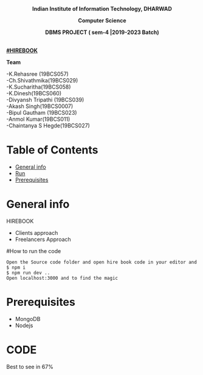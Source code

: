 **<p align="center"> Indian Institute of Information Technology, DHARWAD </p>**
**<p align="center"> Computer Science </p>**
**<p align="center"> DBMS PROJECT ( sem-4 |2019-2023 Batch) </p> <br />**
**<a align="center" href="https://dbms2704.herokuapp.com/"> 
#HIREBOOK
</a>**
**<p> <b>Team</b> </p>**
 -K.Rehasree (19BCS057) <br />
 -Ch.Shivathmika(19BCS029) <br />
 -K.Sucharitha(19BCS058) <br />
 -K.Dinesh(19BCS060) <br />
 -Divyansh Tripathi (19BCS039) <br />
 -Akash Singh(19BCS0007) <br />
 -Bipul Gautham (19BCS023) <br />
 -Anmol Kumar(19BCS011) <br />
 -Chaintanya S Hegde(19BCS027) <br />

# Table of Contents
- [General info](#desc)
- [Run](#run)
- [Prerequisites](#pre)

<a name="desc"></a>
# General info
HIREBOOK 
 - Clients approach
 - Freelancers Approach

<a name="run"></a>
#How to run the code

```
Open the Source code folder and open hire book code in your editor and 
$ npm i
$ npm run dev ..
Open localhost:3000 and to find the magic

```
<a name="pre"></a>
# Prerequisites
- MongoDB
- Nodejs
<a name="pre"></a>
# CODE
Best to see in 67% 

